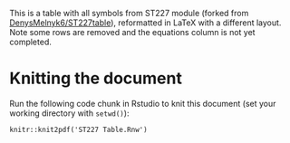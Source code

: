 This is a table with all symbols from ST227 module (forked from [DenysMelnyk6/ST227table](https://github.com/DenysMelnyk6/ST227table)), reformatted in LaTeX with a different layout. Note some rows are removed and the equations column is not yet completed.

# Knitting the document
Run the following code chunk in Rstudio to knit this document (set your working directory with `setwd()`):
```
knitr::knit2pdf('ST227 Table.Rnw')
```
